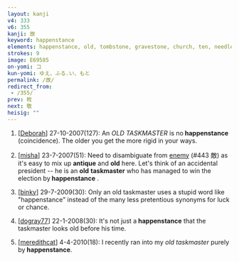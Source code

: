 ```yaml
---
layout: kanji
v4: 333
v6: 355
kanji: 故
keyword: happenstance
elements: happenstance, old, tombstone, gravestone, church, ten, needle, mouth, taskmaster
strokes: 9
image: E69585
on-yomi: コ
kun-yomi: ゆえ、ふる.い、もと
permalink: /故/
redirect_from:
 - /355/
prev: 枚
next: 敬
heisig: ""
---
```


1) [<a href="http://kanji.koohii.com/profile/Deborah">Deborah</a>] 27-10-2007(127): An <em>OLD TASKMASTER</em> is no<strong> happenstance</strong> (coincidence). The older you get the more rigid in your ways.

2) [<a href="http://kanji.koohii.com/profile/misha">misha</a>] 23-7-2007(51): Need to disambiguate from <a href="../v4/443.html">enemy</a> (#443 敵) as it&#039;s easy to mix up <strong>antique</strong> and <strong>old</strong> here. Let&#039;s think of an accidental president -- he is an <strong>old</strong> <strong>taskmaster</strong> who has managed to win the election by<strong> happenstance</strong> .

3) [<a href="http://kanji.koohii.com/profile/binky">binky</a>] 29-7-2009(30): Only an old taskmaster uses a stupid word like &quot;happenstance&quot; instead of the many less pretentious synonyms for luck or chance.

4) [<a href="http://kanji.koohii.com/profile/dogray77">dogray77</a>] 22-1-2008(30): It&#039;s not just a<strong> happenstance</strong> that the taskmaster looks old before his time.

5) [<a href="http://kanji.koohii.com/profile/meredithcat">meredithcat</a>] 4-4-2010(18): I recently ran into my <em>old taskmaster</em> purely by<strong> happenstance</strong>.

